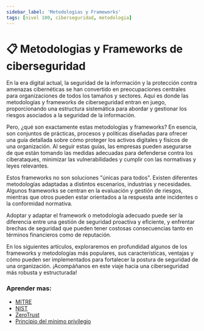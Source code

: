 ```yaml
---
sidebar_label: 'Metodologias y Frameworks'
tags: [nivel 100, ciberseguridad, metodologia]
---
```


# 📋 Metodologias y Frameworks de ciberseguridad
En la era digital actual, la seguridad de la información y la protección contra amenazas cibernéticas se han convertido en preocupaciones centrales para organizaciones de todos los tamaños y sectores. Aquí es donde las metodologías y frameworks de ciberseguridad entran en juego, proporcionando una estructura sistemática para abordar y gestionar los riesgos asociados a la seguridad de la información.

Pero, ¿qué son exactamente estas metodologías y frameworks? En esencia, son conjuntos de prácticas, procesos y políticas diseñadas para ofrecer una guía detallada sobre cómo proteger los activos digitales y físicos de una organización. Al seguir estas guías, las empresas pueden asegurarse de que están tomando las medidas adecuadas para defenderse contra los ciberataques, minimizar las vulnerabilidades y cumplir con las normativas y leyes relevantes.

Estos frameworks no son soluciones "únicas para todos". Existen diferentes metodologías adaptadas a distintos escenarios, industrias y necesidades. Algunos frameworks se centran en la evaluación y gestión de riesgos, mientras que otros pueden estar orientados a la respuesta ante incidentes o la conformidad normativa. 

Adoptar y adaptar el framework o metodología adecuado puede ser la diferencia entre una gestión de seguridad proactiva y eficiente, y enfrentar brechas de seguridad que pueden tener costosas consecuencias tanto en términos financieros como de reputación.

En los siguientes artículos, exploraremos en profundidad algunos de los frameworks y metodologías más populares, sus características, ventajas y cómo pueden ser implementados para fortalecer la postura de seguridad de una organización. ¡Acompáñanos en este viaje hacia una ciberseguridad más robusta y estructurada!

### Aprender mas:

- [MITRE](./MITRE)
- [NIST](./NIST)
- [ZeroTrust](./ZeroTrust)
- [Principio del minimo privilegio](./Principio-Del-Minimo-Privilegio)
